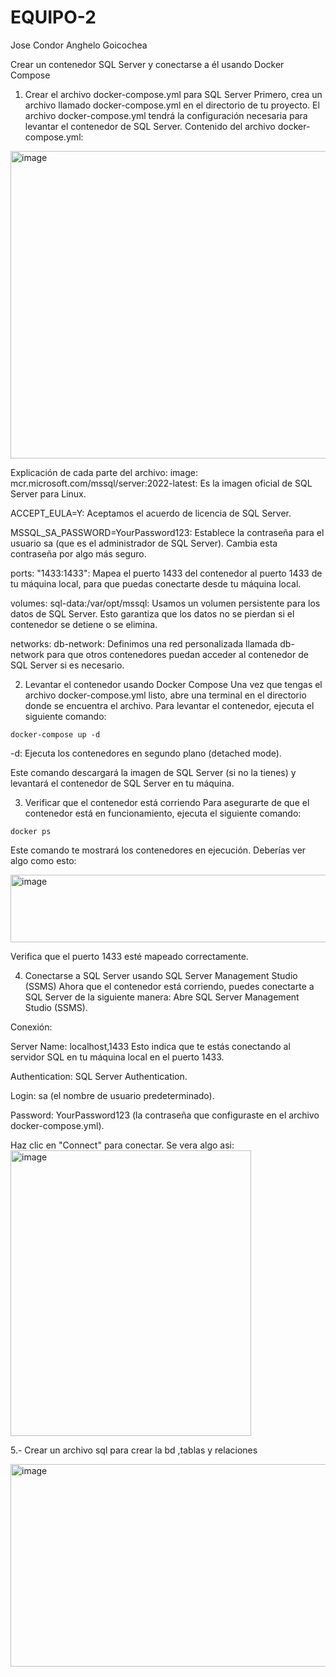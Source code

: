 # EQUIPO-2
Jose Condor 
Anghelo Goicochea

Crear un contenedor SQL Server y conectarse a él usando Docker Compose
1. Crear el archivo docker-compose.yml para SQL Server
Primero, crea un archivo llamado docker-compose.yml en el directorio de tu proyecto.
El archivo docker-compose.yml tendrá la configuración necesaria para levantar el contenedor de SQL Server.
Contenido del archivo docker-compose.yml:

<img width="753" height="492" alt="image" src="https://github.com/user-attachments/assets/ee18cbdb-0061-4390-ba9a-90dd125737c2" />

Explicación de cada parte del archivo:
image: mcr.microsoft.com/mssql/server:2022-latest: Es la imagen oficial de SQL Server para Linux.


ACCEPT_EULA=Y: Aceptamos el acuerdo de licencia de SQL Server.


MSSQL_SA_PASSWORD=YourPassword123: Establece la contraseña para el usuario sa (que es el administrador de SQL Server). Cambia esta contraseña por algo más seguro.


ports: "1433:1433": Mapea el puerto 1433 del contenedor al puerto 1433 de tu máquina local, para que puedas conectarte desde tu máquina local.


volumes: sql-data:/var/opt/mssql: Usamos un volumen persistente para los datos de SQL Server. Esto garantiza que los datos no se pierdan si el contenedor se detiene o se elimina.


networks: db-network: Definimos una red personalizada llamada db-network para que otros contenedores puedan acceder al contenedor de SQL Server si es necesario.



2. Levantar el contenedor usando Docker Compose
Una vez que tengas el archivo docker-compose.yml listo, abre una terminal en el directorio donde se encuentra el archivo.
Para levantar el contenedor, ejecuta el siguiente comando:

```
docker-compose up -d
```
-d: Ejecuta los contenedores en segundo plano (detached mode).


Este comando descargará la imagen de SQL Server (si no la tienes) y levantará el contenedor de SQL Server en tu máquina.

3. Verificar que el contenedor está corriendo
Para asegurarte de que el contenedor está en funcionamiento, ejecuta el siguiente comando:
```
docker ps
```
Este comando te mostrará los contenedores en ejecución. Deberías ver algo como esto:

<img width="757" height="108" alt="image" src="https://github.com/user-attachments/assets/bce0bec8-7cea-4c7d-9b89-fea1bc90fa36" />

Verifica que el puerto 1433 esté mapeado correctamente.

4. Conectarse a SQL Server usando SQL Server Management Studio (SSMS)
Ahora que el contenedor está corriendo, puedes conectarte a SQL Server de la siguiente manera:
Abre SQL Server Management Studio (SSMS).


Conexión:


Server Name: localhost,1433
 Esto indica que te estás conectando al servidor SQL en tu máquina local en el puerto 1433.


Authentication: SQL Server Authentication.


Login: sa (el nombre de usuario predeterminado).


Password: YourPassword123 (la contraseña que configuraste en el archivo docker-compose.yml).


Haz clic en "Connect" para conectar.
Se vera algo asi:
<img width="385" height="457" alt="image" src="https://github.com/user-attachments/assets/d6b3d1dc-c007-42eb-90b8-857010c579d4" />

5.- Crear un archivo sql para crear la bd ,tablas y relaciones

<img width="753" height="324" alt="image" src="https://github.com/user-attachments/assets/56d02442-debd-4483-ae4f-ae2416264cdc" />
